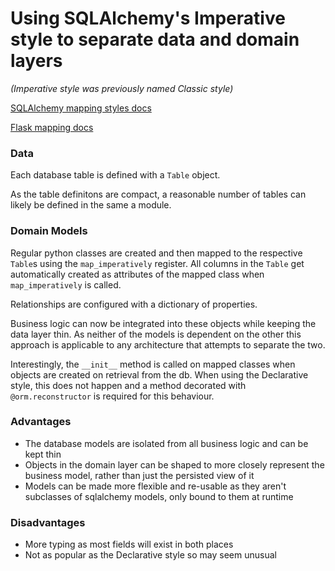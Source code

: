 # Using SQLAlchemy's Imperative style to separate data and domain layers

_(Imperative style was previously named Classic style)_

[SQLAlchemy mapping styles docs](https://docs.sqlalchemy.org/en/14/orm/mapping_styles.html#imperative-a-k-a-classical-mappings)

[Flask mapping docs](https://flask.palletsprojects.com/en/2.1.x/patterns/sqlalchemy/#manual-object-relational-mapping)

### Data
Each database table is defined with a `Table` object.

As the table definitons are compact, a reasonable number of tables can likely be defined in the same a module.

### Domain Models
Regular python classes are created and then mapped to the respective `Table`s using the `map_imperatively` register.
All columns in the `Table` get automatically created as attributes of the mapped class when `map_imperatively` is called.

Relationships are configured with a dictionary of properties.

Business logic can now be integrated into these objects while keeping the data layer thin.
As neither of the models is dependent on the other this approach is applicable to any architecture that attempts to
separate the two.

Interestingly, the `__init__` method is called on mapped classes when objects are created on retrieval from the db.
When using the Declarative style, this does not happen and a method decorated with `@orm.reconstructor` is required for this behaviour.

### Advantages
* The database models are isolated from all business logic and can be kept thin
* Objects in the domain layer can be shaped to more closely represent the business model, rather than just the persisted view of it
* Models can be made more flexible and re-usable as they aren't subclasses of sqlalchemy models, only bound to them at runtime

### Disadvantages
* More typing as most fields will exist in both places
* Not as popular as the Declarative style so may seem unusual
